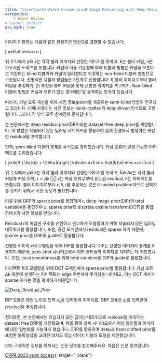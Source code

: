 ```yaml
---
title: "Uncertainty-Aware Unsupervised Image Deblurring with Deep Residual Prior (CVPR 2023)"
categories:
    - Paper Review
# layout: default
use_math: true
---
```

이미지 디블러는 다음과 같은 컨볼루션 연산으로 표현할 수 있습니다:

\[
y=k\otimes x+n
\]

위 수식에서 $y$와 $x$는 각각 블러 이미지와 선명한 이미지를 뜻하고, $k$는 블러 커널, $n$은 가우시안 노이즈를 뜻합니다. 커널의 이용 가능성에 따라 디블러 방법은 커널을 모른다고 가정하는 blind 디블러와 커널이 알려졌다고 가정하는 non-blind 디블러 방법으로 구분됩니다. 전형적인 디블러 방법들은 2단계로 진행됩니다: 1) 블러 이미지로부터 블러 커널을 추정하기, 2) 추정된 블러 커널을 통해 선명한 이미지를 복구하기. Non-blind 디블러 방법은 커널에 오류가 없는 경우에만 잘 동작하는 한계가 있습니다.

따라서, 커널 오류 개선을 위해 사전 정보(prior)를 제공하는 semi-blind 방법이 연구되고 있습니다. 이때 사용되는 사전 정보는 hand-crafted와 data-driven 방식으로 구분됩니다. 그러나 각 방식 모두 한계점이 존재합니다.

본 논문에서는 deep residual prior(DRP)라는 dataset-free deep prior를 제안합니다. 이 방법은 학습되지 않은 딥러닝 네트워크를 활용하여 실제 환경에서 발생하는 복잡한 residual을 포착합니다. 

먼저, semi-blind 디블러 문제를 수식으로 정리했습니다. 커널 오류와 발생 가능한 아티팩트를 고려했습니다:

\[
y=\left ( \hat{k} + \Delta k\right )\otimes x+h+n= \hat{k}\otimes x+r+h+n
\]

위 수식에서 $y$와 $x$는 각각 블러 이미지와 선명한 이미지를 뜻하고,  $\hat{k}$와 $\Delta k$는 각각 블러 커널과 커널 오류, $r=\Delta k\otimes x$는 커널 오류로부터 유도된 residual, $h$는 아티팩트를 뜻합니다. 블러 이미지로부터 $x, h, r$을 추정하는 것은 ill-posed problem이므로 선택지를 좁히기 위해서 사전 정보가 필요합니다.  

이를 위해 DRP와 sparse prior를 통합하여 $r$, deep image prior(DIP)와 total variation을 통합하여 $x$, sparse prior와 discrete cosine transform(DCT)을 통합하여 $h$의 사전 정보를 얻습니다.

Residual $r$의 복잡한 구조를 유연하고 견고하게 모델링하기 위해 학습되지 않은 딥러닝 네트워크를 활용합니다. 또한, 공간 도메인에서 residual은 sparse 하기 때문에, sparse prior를 DRP의 guide로 활용합니다. 

선명한 이미지 $x$의 모델링을 위해 DIP를 활용합니다. DIP는 선명한 이미지의 통계를 이용하기 때문에, zero-shot 시나리오에서 여러 블러들과 이미지를 처리하는데 적합합니다. 또한, local smoothness를 위해 total variation을 DIP의 guide로 활용합니다.

아티팩트 $h$의 모델링을 위해 DCT 도메인에서 sparse prior를 활용합니다. 커널 오류 $\Delta k$ 때문에 발생하는 아티팩트는 edge 주변에서 주기성을 나타내고, 이는 DCT 계수가 sparse 하다는 것을 의미하기 때문입니다. 

![Deep_Residual_Prior](https://github.com/kkamankun/kkamankun.github.io/assets/46318721/19b4fdb2-dcd2-4d0d-90a3-398ae412cb39)

DIP 모듈은 랜덤 노이즈 입력 $z_{x}$을 입력받아 이미지를, DRP 모듈은 $z_{r}$를 입력받아 residual을 추정합니다. 

정리하면, 본 논문에서는 학습되지 않은 딥러닝 네트워크로 residual을 예측하는 dataset free DRP를 제안했으며, 이를 통해 실제 시나리오에서 여러 블러들과 이미지에 대한 일반화를 가능하게 했습니다. DRP를 활용하여 deep과 hand crafted prior를 포함한 불확실성을 고려한 비지도 학습 이미지 디블러 모델을 제안했습니다.

보다 구체적인 정보를 위해서는 논문 링크를 참고해주세요. 다음은 논문 링크입니다.

[CVPR 2023 open access](https://openaccess.thecvf.com/content/CVPR2023/html/Tang_Uncertainty-Aware_Unsupervised_Image_Deblurring_With_Deep_Residual_Prior_CVPR_2023_paper.html){: target="_blank"}
